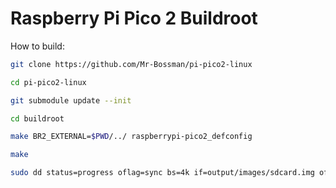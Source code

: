 # Raspberry Pi Pico 2 Buildroot

How to build:

```bash
git clone https://github.com/Mr-Bossman/pi-pico2-linux

cd pi-pico2-linux

git submodule update --init

cd buildroot

make BR2_EXTERNAL=$PWD/../ raspberrypi-pico2_defconfig

make

sudo dd status=progress oflag=sync bs=4k if=output/images/sdcard.img of=/dev/sdX; sync
```
